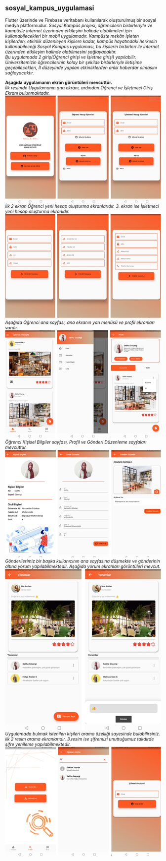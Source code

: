 ## sosyal_kampus_uygulamasi
Flutter üzerinde ve Firebase veritabanı kullanılarak oluşturulmuş bir sosyal medya platformudur.
*Sosyal Kampüs projesi, öğrencilerin birbirleriyle ve kampüsle internet üzerinden etkileşim halinde olabilmeleri için kullanabilecekleri bir mobil uygulamadır.
Kampüste mekân işleten kişilerden, etkinlik düzenleyen kişilere kadar, kampüs hayatındaki herkesin kullanabileceği Sosyal Kampüs uygulaması,
bu kişilerin birbirleri ile internet üzerinden etkileşim halinde olabilmesini sağlayacaktır.* </br>
*Bu uygulamada 2 giriş(Öğrenci girişi ve İşletme girişi) yapılabilir. Üniversitemizin öğrencilerinin kolay bir şekilde birbirleriyle iletişime geçebilecekleri,
İl düzeyinde yapılan etkinliklerden anlık haberdar olmasını sağlayacaktır.* </br>

**Aşağıda uygulamanın ekran görüntüleri mevcuttur.**</br>
*İlk resimde Uygulamanın ana ekranı, ardından Öğrenci ve İşletmeci Giriş Ekranı bulunmaktadır.*</br>
![Resim 1](1.PNG)</br>
*İlk 2 ekran Öğrenci yeni hesap oluşturma ekranlarıdır. 3. ekran ise İşletmeci yeni hesap oluşturma ekranıdır.*</br>
![Resim 2](2.PNG)</br>
*Aşağıda Öğrenci ana sayfası, ana ekranın yan menüsü ve profil ekranları vardır.* </br>
![Resim 3](3.PNG)</br>
*Öğrenci Kişisel Bilgiler sayfası, Profil ve Gönderi Düzenleme sayfaları mevcuttur.*</br>
![Resim4](4.PNG)</br>
*Gönderilerimiz bir başka kullanıcının ana sayfasına düşmekte ve gönderinin altına yorum yapılabilmektedir. Aşağıda yorum ekranları görüntüleri mevcut.*</br>
![Resim5](5.PNG)</br>
*Uygulamada bulmak istenilen kişileri arama özelliği sayesinde bulabilirsiniz. ilk 2 resim arama ekranlarıdır. 3.resim ise şifremizi unuttuğumuz takdirde şifre yenileme yapılabilmektedir.*</br>
![Resim6](6.PNG)</br>
